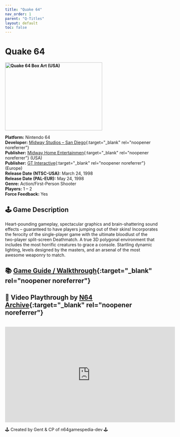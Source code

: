 ```yaml
---
title: "Quake 64"
nav_order: 1
parent: "Q-Titles"
layout: default
toc: false
---
```


# Quake 64

<b>
<img src="https://images.launchbox-app.com//5c9fbc81-ffbe-4e52-b120-91ae633a6d6e.jpg" alt="Quake 64 Box Art (USA)" width="320" height="224" />
</b>

**Platform:** Nintendo 64  
**Developer:** [Midway Studios – San Diego](https://en.wikipedia.org/wiki/Midway_Games#Sold){:target="_blank" rel="noopener noreferrer"}  
**Publisher:** [ Midway Home Entertainmen](https://en.wikipedia.org/wiki/Midway_Games#Publishing_and_distribution){:target="_blank" rel="noopener noreferrer"} (USA)  
**Publisher:** [GT Interactive](https://en.wikipedia.org/wiki/Atari,_Inc._(Atari_SA_subsidiary)){:target="_blank" rel="noopener noreferrer"} (Europe)   
**Release Date (NTSC-USA):** March 24, 1998  
**Release Date (PAL-EUR):** May 24, 1998  
**Genre:** Action/First-Person Shooter  
**Players:** 1 – 2  
**Force Feedback:** Yes  

## 🕹️ Game Description
Heart-pounding gameplay, spectacular graphics and brain-shattering sound effects – guaranteed to have players jumping out of their skins! Incorporates the ferocity of the single-player game with the ultimate bloodlust of the two-player split-screen Deathmatch. A true 3D polygonal environment that includes the most horrific creatures to grace a console. Startling dynamic lighting, levels designed by the masters, and an arsenal of the most awesome weaponry to match.

## 📚 [Game Guide / Walkthrough](https://gamefaqs.gamespot.com/n64/198375-quake/faqs/16304){:target="_blank" rel="noopener noreferrer"}

## 🎥 Video Playthrough by [N64 Archive](https://www.youtube.com/c/N64Archive){:target="_blank" rel="noopener noreferrer"}
<br />
<iframe width="560" height="315" src="https://www.youtube.com/embed/56idvgKOE34" title="Quake 64 Gameplay" frameborder="0" allowfullscreen></iframe>

🕹️ Created by Gent & CP of n64gamespedia-dev 🕹️  
<!-- Vault Format: n64gamespedia-dev -->  
<!-- Protocol Source: _vault-specs/format-protocol.md -->
